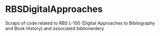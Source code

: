 # RBSDigitalApproaches
Scraps of code related to RBS L-100 (Digital Approaches to Bibliography and Book History) and associated biblionerdery
